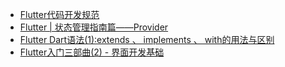 - [Flutter代码开发规范](https://www.jianshu.com/p/1981f2443cab)
- [Flutter | 状态管理指南篇——Provider](https://juejin.im/post/5d00a84fe51d455a2f22023f)
- [Flutter Dart语法(1):extends 、 implements 、 with的用法与区别](https://juejin.im/post/5c4881dae51d45098e4d96cf)
- [Flutter入门三部曲(2) - 界面开发基础]()